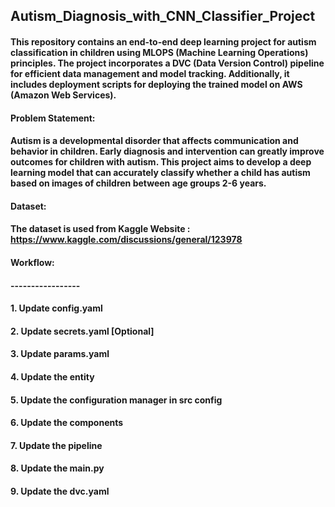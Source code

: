 ## Autism_Diagnosis_with_CNN_Classifier_Project

#### This repository contains an end-to-end deep learning project for autism classification in children using MLOPS (Machine Learning Operations) principles. The project incorporates a DVC (Data Version Control) pipeline for efficient data management and model tracking. Additionally, it includes deployment scripts for deploying the trained model on AWS (Amazon Web Services).

#### Problem Statement:
#### Autism is a developmental disorder that affects communication and behavior in children. Early diagnosis and intervention can greatly improve outcomes for children with autism. This project aims to develop a deep learning model that can accurately classify whether a child has autism based on images of children between age groups 2-6 years.

#### Dataset:
#### The dataset is used from Kaggle Website : https://www.kaggle.com/discussions/general/123978

#### 

#### 

#### Workflow:
#### -----------------
#### 1. Update config.yaml
#### 2. Update secrets.yaml [Optional]
#### 3. Update params.yaml
#### 4. Update the entity
#### 5. Update the configuration manager in src config
#### 6. Update the components
#### 7. Update the pipeline
#### 8. Update the main.py
#### 9. Update the dvc.yaml